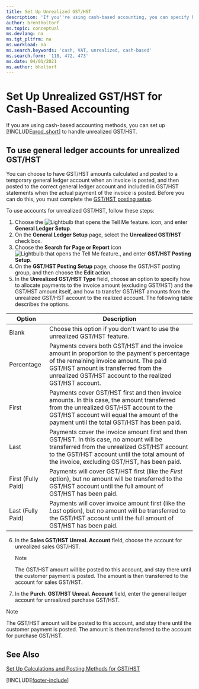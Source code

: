 ```yaml
---
title: Set Up Unrealized GST/HST
description: 'If you''re using cash-based accounting, you can specify how to handle unrealized GST/HST for sales and purchases.'
author: brentholtorf
ms.topic: conceptual
ms.devlang: na
ms.tgt_pltfrm: na
ms.workload: na
ms.search.keywords: 'cash, VAT, unrealized, cash-based'
ms.search.form: '118, 472, 473'
ms.date: 04/01/2021
ms.author: bholtorf
---
```


# <a name="set-up-unrealized-vat-for-cash-based-accounting"></a><a name="set-up-unrealized-vat-for-cash-based-accounting"></a>Set Up Unrealized GST/HST for Cash-Based Accounting

If you are using cash-based accounting methods, you can set up [!INCLUDE[prod_short](includes/prod_short.md)] to handle unrealized GST/HST.

## <a name="to-use-general-ledger-accounts-for-unrealized-vat"></a><a name="to-use-general-ledger-accounts-for-unrealized-vat"></a>To use general ledger accounts for unrealized GST/HST

You can choose to have GST/HST amounts calculated and posted to a temporary general ledger account when an invoice is posted, and then posted to the correct general ledger account and included in GST/HST statements when the actual payment of the invoice is posted. Before you can do this, you must complete the [GST/HST posting setup](finance-setup-vat.md).

To use accounts for unrealized GST/HST, follow these steps:

1. Choose the ![Lightbulb that opens the Tell Me feature.](media/ui-search/search_small.png "Tell me what you want to do") icon, and enter **General Ledger Setup**.
2. On the **General Ledger Setup** page, select the **Unrealized GST/HST** check box.
3. Choose the **Search for Page or Report** icon ![Lightbulb that opens the Tell Me feature.](media/ui-search/search_small.png "Tell me what you want to do"), and enter **GST/HST Posting Setup**.
4. On the **GST/HST Posting Setup** page, choose the GST/HST posting group, and then choose the **Edit** action.
5. In the **Unrealized GST/HST Type** field, choose an option to specify how to allocate payments to the invoice amount (excluding GST/HST) and the GST/HST amount itself, and how to transfer GST/HST amounts from the unrealized GST/HST account to the realized account. The following table describes the options.

| Option | Description |
| --- | --- |
| Blank | Choose this option if you don't want to use the unrealized GST/HST feature. |
| Percentage | Payments covers both GST/HST and the invoice amount in proportion to the payment's percentage of the remaining invoice amount. The paid GST/HST amount is transferred from the unrealized GST/HST account to the realized GST/HST account. |
| First | Payments cover GST/HST first and then invoice amounts. In this case, the amount transferred from the unrealized GST/HST account to the GST/HST account will equal the amount of the payment until the total GST/HST has been paid. |
| Last | Payments cover the invoice amount first and then GST/HST. In this case, no amount will be transferred from the unrealized GST/HST account to the GST/HST account until the total amount of the invoice, excluding GST/HST, has been paid. |
| First (Fully Paid) | Payments will cover GST/HST first (like the _First_ option), but no amount will be transferred to the GST/HST account until the full amount of GST/HST has been paid. |
| Last (Fully Paid) | Payments will cover invoice amount first (like the _Last_ option), but no amount will be transferred to the GST/HST account until the full amount of GST/HST has been paid. |

6. In the **Sales GST/HST Unreal. Account** field, choose the account for unrealized sales GST/HST.

    > [!NOTE]  
    > The GST/HST amount will be posted to this account, and stay there until the customer payment is posted. The amount is then transferred to the account for sales GST/HST.
7. In the **Purch. GST/HST Unreal. Account** field, enter the general ledger account for unrealized purchase GST/HST.

> [!NOTE]  
> The GST/HST amount will be posted to this account, and stay there until the customer payment is posted. The amount is then transferred to the account for purchase GST/HST.

## <a name="see-also"></a><a name="see-also"></a>See Also
[Set Up Calculations and Posting Methods for GST/HST](finance-setup-vat.md)

[!INCLUDE[footer-include](includes/footer-banner.md)]
